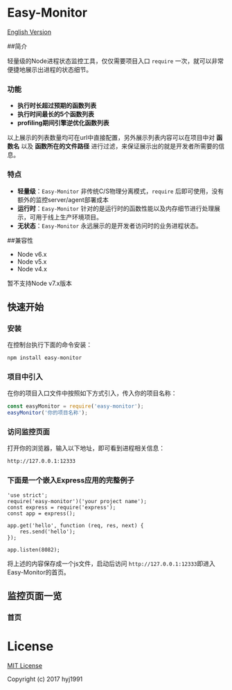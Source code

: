 # Easy-Monitor
[English Version](README.md)

##简介

轻量级的Node进程状态监控工具，仅仅需要项目入口 ```require``` 一次，就可以非常便捷地展示出进程的状态细节。

### 功能

* **执行时长超过预期的函数列表**
* **执行时间最长的5个函数列表**
* **profiling期间引擎逆优化函数列表**

以上展示的列表数量均可在url中直接配置，另外展示列表内容可以在项目中对 **函数名** 以及 **函数所在的文件路径** 进行过滤，来保证展示出的就是开发者所需要的信息。

### 特点

* **轻量级**：```Easy-Monitor``` 非传统C/S物理分离模式，```require``` 后即可使用，没有额外的监控server/agent部署成本
* **运行时**：```Easy-Monitor``` 针对的是运行时的函数性能以及内存细节进行处理展示，可用于线上生产环境项目。
* **无状态**：```Easy-Monitor``` 永远展示的是开发者访问时的业务进程状态。

##兼容性
* Node v6.x
* Node v5.x
* Node v4.x

暂不支持Node v7.x版本

## 快速开始

### 安装

在控制台执行下面的命令安装：

```bash
npm install easy-monitor
```

### 项目中引入

在你的项目入口文件中按照如下方式引入，传入你的项目名称：

```js
const easyMonitor = require('easy-monitor');
easyMonitor('你的项目名称');
```

### 访问监控页面

打开你的浏览器，输入以下地址，即可看到进程相关信息：

```bash
http://127.0.0.1:12333
```
### 下面是一个嵌入Express应用的完整例子

```
'use strict';
require('easy-monitor')('your project name');
const express = require('express');
const app = express();

app.get('hello', function (req, res, next) {
    res.send('hello');
});

app.listen(8082);
```

将上述的内容保存成一个js文件，启动后访问 ```http://127.0.0.1:12333```即进入Easy-Monitor的首页。

## 监控页面一览

### 首页

# License

[MIT License](LICENSE)

Copyright (c) 2017 hyj1991